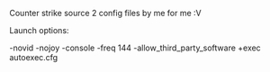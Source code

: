 Counter strike source 2
config files by me for me :V

Launch options:

-novid -nojoy -console -freq 144 -allow_third_party_software +exec autoexec.cfg
